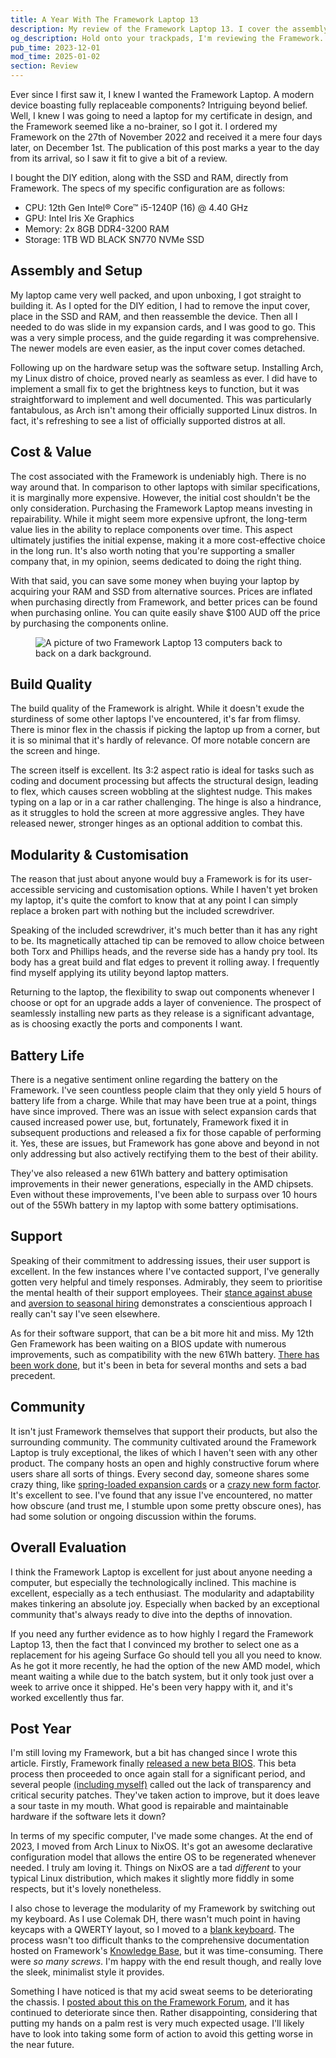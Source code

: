 ```yaml
---
title: A Year With The Framework Laptop 13
description: My review of the Framework Laptop 13. I cover the assembly, setup, value, build, support, community, and much more.
og_description: Hold onto your trackpads, I'm reviewing the Framework.
pub_time: 2023-12-01
mod_time: 2025-01-02
section: Review
---
```


Ever since I first saw it, I knew I wanted the Framework Laptop. A modern device boasting fully replaceable components? Intriguing beyond belief. Well, I knew I was going to need a laptop for my certificate in design, and the Framework seemed like a no-brainer, so I got it. I ordered my Framework on the 27th of November 2022 and received it a mere four days later, on December 1st. The publication of this post marks a year to the day from its arrival, so I saw it fit to give a bit of a review.

I bought the DIY edition, along with the SSD and RAM, directly from Framework. The specs of my specific configuration are as follows:

- CPU: 12th Gen Intel® Core™ i5-1240P (16) @ 4.40 GHz
- GPU: Intel Iris Xe Graphics
- Memory: 2x 8GB DDR4-3200 RAM
- Storage: 1TB WD BLACK SN770 NVMe SSD

## Assembly and Setup

My laptop came very well packed, and upon unboxing, I got straight to building it. As I opted for the DIY edition, I had to remove the input cover, place in the SSD and RAM, and then reassemble the device. Then all I needed to do was slide in my expansion cards, and I was good to go. This was a very simple process, and the guide regarding it was comprehensive. The newer models are even easier, as the input cover comes detached.

Following up on the hardware setup was the software setup. Installing Arch, my Linux distro of choice, proved nearly as seamless as ever. I did have to implement a small fix to get the brightness keys to function, but it was straightforward to implement and well documented. This was particularly fantabulous, as Arch isn't among their officially supported Linux distros. In fact, it's refreshing to see a list of officially supported distros at all.

## Cost & Value

The cost associated with the Framework is undeniably high. There is no way around that. In comparison to other laptops with similar specifications, it is marginally more expensive. However, the initial cost shouldn't be the only consideration. Purchasing the Framework Laptop means investing in repairability. While it might seem more expensive upfront, the long-term value lies in the ability to replace components over time. This aspect ultimately justifies the initial expense, making it a more cost-effective choice in the long run. It's also worth noting that you're supporting a smaller company that, in my opinion, seems dedicated to doing the right thing.

With that said, you can save some money when buying your laptop by acquiring your RAM and SSD from alternative sources. Prices are inflated when purchasing directly from Framework, and better prices can be found when purchasing online. You can quite easily shave $100 AUD off the price by purchasing the components online.

<figure class="right">
<img src="https://images.prismic.io/frameworkmarketplace/25c9a15f-4374-4144-863e-1c649ea24dd8_iris-azalea-sidebyside-01.jpg?auto=compress,format" alt="A picture of two Framework Laptop 13 computers back to back on a dark background.">
</figure>

## Build Quality

The build quality of the Framework is alright. While it doesn't exude the sturdiness of some other laptops I've encountered, it's far from flimsy. There is minor flex in the chassis if picking the laptop up from a corner, but it is so minimal that it's hardly of relevance. Of more notable concern are the screen and hinge.

The screen itself is excellent. Its 3:2 aspect ratio is ideal for tasks such as coding and document processing but affects the structural design, leading to flex, which causes screen wobbling at the slightest nudge. This makes typing on a lap or in a car rather challenging. The hinge is also a hindrance, as it struggles to hold the screen at more aggressive angles. They have released newer, stronger hinges as an optional addition to combat this.

## Modularity & Customisation

The reason that just about anyone would buy a Framework is for its user-accessible servicing and customisation options. While I haven't yet broken my laptop, it's quite the comfort to know that at any point I can simply replace a broken part with nothing but the included screwdriver.

Speaking of the included screwdriver, it's much better than it has any right to be. Its magnetically attached tip can be removed to allow choice between both Torx and Phillips heads, and the reverse side has a handy pry tool. Its body has a great build and flat edges to prevent it rolling away. I frequently find myself applying its utility beyond laptop matters.

Returning to the laptop, the flexibility to swap out components whenever I choose or opt for an upgrade adds a layer of convenience. The prospect of seamlessly installing new parts as they release is a significant advantage, as is choosing exactly the ports and components I want.

## Battery Life

There is a negative sentiment online regarding the battery on the Framework. I've seen countless people claim that they only yield 5 hours of battery life from a charge. While that may have been true at a point, things have since improved. There was an issue with select expansion cards that caused increased power use, but, fortunately, Framework fixed it in subsequent productions and released a fix for those capable of performing it. Yes, these are issues, but Framework has gone above and beyond in not only addressing but also actively rectifying them to the best of their ability.

They've also released a new 61Wh battery and battery optimisation improvements in their newer generations, especially in the AMD chipsets. Even without these improvements, I've been able to surpass over 10 hours out of the 55Wh battery in my laptop with some battery optimisations.

## Support

Speaking of their commitment to addressing issues, their user support is excellent. In the few instances where I've contacted support, I've generally gotten very helpful and timely responses. Admirably, they seem to prioritise the mental health of their support employees. Their [stance against abuse](https://old.reddit.com/r/framework/comments/178jutx/moment_of_appreciation_for_framework_taking_care) and [aversion to seasonal hiring](https://community.frame.work/t/status-of-framework-support-november-6th-2023) demonstrates a conscientious approach I really can't say I've seen elsewhere.

As for their software support, that can be a bit more hit and miss. My 12th Gen Framework has been waiting on a BIOS update with numerous improvements, such as compatibility with the new 61Wh battery. [There has been work done](https://community.frame.work/t/12th-gen-intel-core-bios-3-06-beta), but it's been in beta for several months and sets a bad precedent.

## Community

It isn't just Framework themselves that support their products, but also the surrounding community. The community cultivated around the Framework Laptop is truly exceptional, the likes of which I haven't seen with any other product. The company hosts an open and highly constructive forum where users share all sorts of things. Every second day, someone shares some crazy thing, like [spring-loaded expansion cards](https://community.frame.work/t/spring-loaded-expansion-card) or a [crazy new form factor](https://community.frame.work/t/framework-gaming-handheld-video). It's excellent to see. I've found that any issue I've encountered, no matter how obscure (and trust me, I stumble upon some pretty obscure ones), has had some solution or ongoing discussion within the forums.

## Overall Evaluation

I think the Framework Laptop is excellent for just about anyone needing a computer, but especially the technologically inclined. This machine is excellent, especially as a tech enthusiast. The modularity and adaptability makes tinkering an absolute joy. Especially when backed by an exceptional community that's always ready to dive into the depths of innovation.

If you need any further evidence as to how highly I regard the Framework Laptop 13, then the fact that I convinced my brother to select one as a replacement for his ageing Surface Go should tell you all you need to know. As he got it more recently, he had the option of the new AMD model, which meant waiting a while due to the batch system, but it only took just over a week to arrive once it shipped. He's been very happy with it, and it's worked excellently thus far.

## Post Year

I'm still loving my Framework, but a bit has changed since I wrote this article. Firstly, Framework finally [released a new beta BIOS](https://community.frame.work/t/12th-gen-intel-core-bios-3-08-beta-release/43244). This beta process then proceeded to once again stall for a significant period, and several people [(including myself)](https://community.frame.work/t/my-framework-has-been-abandoned) called out the lack of transparency and critical security patches. They've taken action to improve, but it does leave a sour taste in my mouth. What good is repairable and maintainable hardware if the software lets it down?

In terms of my specific computer, I've made some changes. At the end of 2023, I moved from Arch Linux to NixOS. It's got an awesome declarative configuration model that allows the entire OS to be regenerated whenever needed. I truly am loving it. Things on NixOS are a tad *different* to your typical Linux distribution, which makes it slightly more fiddly in some respects, but it's lovely nonetheless.

I also chose to leverage the modularity of my Framework by switching out my keyboard. As I use Colemak DH, there wasn't much point in having keycaps with a QWERTY layout, so I moved to a [blank keyboard](https://frame.work/au/en/products/keyboard-blank). The process wasn't too difficult thanks to the comprehensive documentation hosted on Framework's [Knowledge Base](https://knowledgebase.frame.work), but it was time-consuming. There were _so many screws_. I'm happy with the end result though, and really love the sleek, minimalist style it provides.

Something I have noticed is that my acid sweat seems to be deteriorating the chassis. I [posted about this on the Framework Forum](https://community.frame.work/t/pitting-on-palmrest), and it has continued to deteriorate since then. Rather disappointing, considering that putting my hands on a palm rest is very much expected usage. I'll likely have to look into taking some form of action to avoid this getting worse in the near future.
